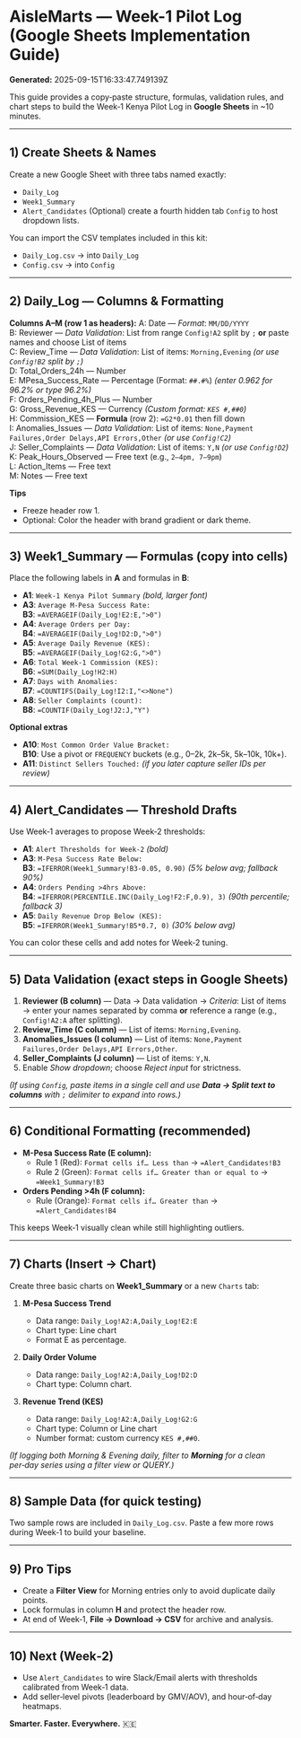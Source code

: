 # AisleMarts — Week-1 Pilot Log (Google Sheets Implementation Guide)
**Generated:** 2025-09-15T16:33:47.749139Z

This guide provides a copy‑paste structure, formulas, validation rules, and chart steps to build the Week‑1 Kenya Pilot Log in **Google Sheets** in ~10 minutes.

---

## 1) Create Sheets & Names
Create a new Google Sheet with three tabs named exactly:
- `Daily_Log`
- `Week1_Summary`
- `Alert_Candidates`
(Optional) create a fourth hidden tab `Config` to host dropdown lists.

You can import the CSV templates included in this kit:
- `Daily_Log.csv` → into `Daily_Log`
- `Config.csv` → into `Config`

---

## 2) Daily_Log — Columns & Formatting
**Columns A–M (row 1 as headers):**
A: Date — *Format*: `MM/DD/YYYY`  
B: Reviewer — *Data Validation*: List from range `Config!A2` split by `;` **or** paste names and choose List of items  
C: Review_Time — *Data Validation*: List of items: `Morning,Evening` *(or use `Config!B2` split by `;`)*  
D: Total_Orders_24h — Number  
E: MPesa_Success_Rate — Percentage (Format: `##.#%`) *(enter 0.962 for 96.2% or type 96.2%)*  
F: Orders_Pending_4h_Plus — Number  
G: Gross_Revenue_KES — Currency *(Custom format: `KES #,##0`)*  
H: Commission_KES — **Formula** (row 2): `=G2*0.01` then fill down  
I: Anomalies_Issues — *Data Validation*: List of items: `None,Payment Failures,Order Delays,API Errors,Other` *(or use `Config!C2`)*  
J: Seller_Complaints — *Data Validation*: List of items: `Y,N` *(or use `Config!D2`)*  
K: Peak_Hours_Observed — Free text (e.g., `2–4pm, 7–9pm`)  
L: Action_Items — Free text  
M: Notes — Free text  

**Tips**
- Freeze header row 1.  
- Optional: Color the header with brand gradient or dark theme.

---

## 3) Week1_Summary — Formulas (copy into cells)
Place the following labels in **A** and formulas in **B**:

- **A1**: `Week-1 Kenya Pilot Summary` *(bold, larger font)*
- **A3**: `Average M-Pesa Success Rate:`  
  **B3**: `=AVERAGEIF(Daily_Log!E2:E,">0")`
- **A4**: `Average Orders per Day:`  
  **B4**: `=AVERAGEIF(Daily_Log!D2:D,">0")`
- **A5**: `Average Daily Revenue (KES):`  
  **B5**: `=AVERAGEIF(Daily_Log!G2:G,">0")`
- **A6**: `Total Week-1 Commission (KES):`  
  **B6**: `=SUM(Daily_Log!H2:H)`
- **A7**: `Days with Anomalies:`  
  **B7**: `=COUNTIFS(Daily_Log!I2:I,"<>None")`
- **A8**: `Seller Complaints (count):`  
  **B8**: `=COUNTIF(Daily_Log!J2:J,"Y")`

**Optional extras**
- **A10**: `Most Common Order Value Bracket:`  
  **B10**: Use a pivot or `FREQUENCY` buckets (e.g., 0–2k, 2k–5k, 5k–10k, 10k+).  
- **A11**: `Distinct Sellers Touched:` *(if you later capture seller IDs per review)*

---

## 4) Alert_Candidates — Threshold Drafts
Use Week‑1 averages to propose Week‑2 thresholds:

- **A1**: `Alert Thresholds for Week-2` *(bold)*
- **A3**: `M-Pesa Success Rate Below:`  
  **B3**: `=IFERROR(Week1_Summary!B3-0.05, 0.90)`  *(5% below avg; fallback 90%)*
- **A4**: `Orders Pending >4hrs Above:`  
  **B4**: `=IFERROR(PERCENTILE.INC(Daily_Log!F2:F,0.9), 3)`  *(90th percentile; fallback 3)*
- **A5**: `Daily Revenue Drop Below (KES):`  
  **B5**: `=IFERROR(Week1_Summary!B5*0.7, 0)`  *(30% below avg)*

You can color these cells and add notes for Week‑2 tuning.

---

## 5) Data Validation (exact steps in Google Sheets)
1. **Reviewer (B column)** — Data → Data validation → *Criteria*: List of items → enter your names separated by comma **or** reference a range (e.g., `Config!A2:A` after splitting).  
2. **Review_Time (C column)** — List of items: `Morning,Evening`.  
3. **Anomalies_Issues (I column)** — List of items: `None,Payment Failures,Order Delays,API Errors,Other`.  
4. **Seller_Complaints (J column)** — List of items: `Y,N`.  
5. Enable *Show dropdown*; choose *Reject input* for strictness.

*(If using `Config`, paste items in a single cell and use **Data → Split text to columns** with `;` delimiter to expand into rows.)*

---

## 6) Conditional Formatting (recommended)
- **M-Pesa Success Rate (E column):**  
  - Rule 1 (Red): `Format cells if… Less than` → `=Alert_Candidates!B3`  
  - Rule 2 (Green): `Format cells if… Greater than or equal to` → `=Week1_Summary!B3`
- **Orders Pending >4h (F column):**  
  - Rule (Orange): `Format cells if… Greater than` → `=Alert_Candidates!B4`

This keeps Week‑1 visually clean while still highlighting outliers.

---

## 7) Charts (Insert → Chart)
Create three basic charts on **Week1_Summary** or a new `Charts` tab:

1) **M-Pesa Success Trend**  
   - Data range: `Daily_Log!A2:A,Daily_Log!E2:E`  
   - Chart type: Line chart  
   - Format E as percentage.

2) **Daily Order Volume**  
   - Data range: `Daily_Log!A2:A,Daily_Log!D2:D`  
   - Chart type: Column chart.

3) **Revenue Trend (KES)**  
   - Data range: `Daily_Log!A2:A,Daily_Log!G2:G`  
   - Chart type: Column or Line chart  
   - Number format: custom currency `KES #,##0`.

*(If logging both Morning & Evening daily, filter to **Morning** for a clean per‑day series using a filter view or QUERY.)*

---

## 8) Sample Data (for quick testing)
Two sample rows are included in `Daily_Log.csv`. Paste a few more rows during Week‑1 to build your baseline.

---

## 9) Pro Tips
- Create a **Filter View** for Morning entries only to avoid duplicate daily points.  
- Lock formulas in column **H** and protect the header row.  
- At end of Week‑1, **File → Download → CSV** for archive and analysis.  

---

## 10) Next (Week‑2)
- Use `Alert_Candidates` to wire Slack/Email alerts with thresholds calibrated from Week‑1 data.  
- Add seller‑level pivots (leaderboard by GMV/AOV), and hour‑of‑day heatmaps.

**Smarter. Faster. Everywhere.** 🇰🇪

